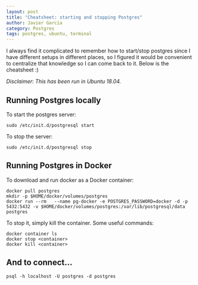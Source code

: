```yaml
---
layout: post
title: "Cheatsheet: starting and stopping Postgres"
author: Javier Garcia
category: Postgres
tags: postgres, ubuntu, terminal
---
```


I always find it complicated to remember how to start/stop postgres since I have different setups
in different places, so I figured it would be convenient to centralize that knowledge so I can come
back to it. Below is the cheatsheet :)

_Disclaimer: This has been run in Ubuntu 18.04._

## Running Postgres locally

To start the postgres server:

```
sudo /etc/init.d/postgresql start
```

To stop the server:

```
sudo /etc/init.d/postgresql stop
```

## Running Postgres in Docker

To download and run docker as a Docker container:

```
docker pull postgres
mkdir -p $HOME/docker/volumes/postgres
docker run --rm   --name pg-docker -e POSTGRES_PASSWORD=docker -d -p 5432:5432 -v $HOME/docker/volumes/postgres:/var/lib/postgresql/data postgres
```

To stop it, simply kill the container. Some useful commands:

```
docker container ls
docker stop <container>
docker kill <container>
```

## And to connect...

```
psql -h localhost -U postgres -d postgres
```